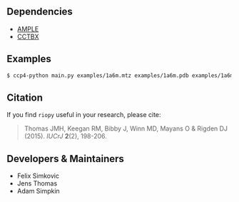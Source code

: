 
## Dependencies
- [AMPLE](http://ample.readthedocs.io/)
- [CCTBX](https://cctbx.github.io/)

## Examples

```bash
$ ccp4-python main.py examples/1a6m.mtz examples/1a6m.pdb examples/1a6m-sm.pdb
```

## Citation

If you find ``riopy`` useful in your research, please cite:

> 
> Thomas JMH, Keegan RM, Bibby J, Winn MD, Mayans O & Rigden DJ (2015). _IUCrJ_ **2**(2), 198-206.
> 

## Developers & Maintainers

- Felix Simkovic
- Jens Thomas
- Adam Simpkin

